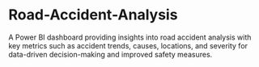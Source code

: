 # Road-Accident-Analysis
A Power BI dashboard providing insights into road accident analysis with key metrics such as accident trends, causes, locations, and severity for data-driven decision-making and improved safety measures.

